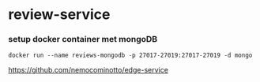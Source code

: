 # review-service

### setup docker container met mongoDB
``` pwsh
docker run --name reviews-mongodb -p 27017-27019:27017-27019 -d mongo
```
https://github.com/nemocominotto/edge-service
